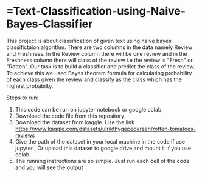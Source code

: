 # =Text-Classification-using-Naive-Bayes-Classifier
This project is about classification of given text using naive bayes classifictaion algorithm. There are two columns in the data namely Review and Freshness.
In the Review column there will be one review and in the Freshness column there will class of the review i.e the review is "Fresh" or "Rotten". Our task is to build a classifier and predict the class of the review.
To achieve this we used Bayes theorem formula for calculating probability of each class given the review and classify as the class which has the highest probabilty.

Steps to run:
1. This code can be run on jupyter notebook or google colab.
2. Download the code file from this repository
3. Download the dataset from kaggle. Use the link https://www.kaggle.com/datasets/ulrikthygepedersen/rotten-tomatoes-reviews
4. Give the path of the dataset in your local machine in the code if use jupyter , Or upload this dataset to google drive and mount it if you use colab.
5. The running instructions are so simple. Just run each cell of the code and you will see the output
